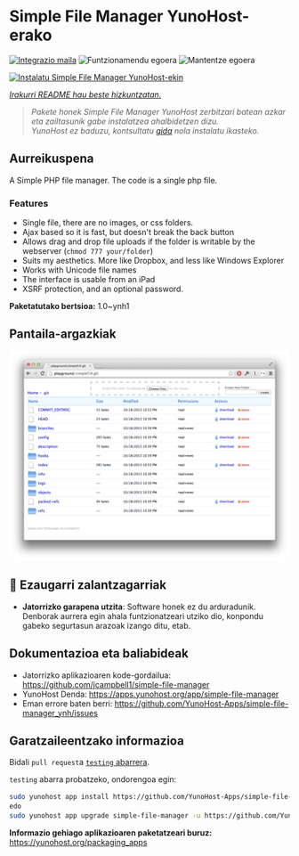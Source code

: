 <!--
Ohart ongi: README hau automatikoki sortu da <https://github.com/YunoHost/apps/tree/master/tools/readme_generator>ri esker
EZ editatu eskuz.
-->

# Simple File Manager YunoHost-erako

[![Integrazio maila](https://dash.yunohost.org/integration/simple-file-manager.svg)](https://ci-apps.yunohost.org/ci/apps/simple-file-manager/) ![Funtzionamendu egoera](https://ci-apps.yunohost.org/ci/badges/simple-file-manager.status.svg) ![Mantentze egoera](https://ci-apps.yunohost.org/ci/badges/simple-file-manager.maintain.svg)

[![Instalatu Simple File Manager YunoHost-ekin](https://install-app.yunohost.org/install-with-yunohost.svg)](https://install-app.yunohost.org/?app=simple-file-manager)

*[Irakurri README hau beste hizkuntzatan.](./ALL_README.md)*

> *Pakete honek Simple File Manager YunoHost zerbitzari batean azkar eta zailtasunik gabe instalatzea ahalbidetzen dizu.*  
> *YunoHost ez baduzu, kontsultatu [gida](https://yunohost.org/install) nola instalatu ikasteko.*

## Aurreikuspena

A Simple PHP file manager. The code is a single php file.  

### Features

- Single file, there are no images, or css folders.  
- Ajax based so it is fast, but doesn't break the back button
- Allows drag and drop file uploads if the folder is writable by the webserver (`chmod 777 your/folder`)
- Suits my aesthetics.  More like Dropbox, and less like Windows Explorer
- Works with Unicode file names
- The interface is usable from an iPad
- XSRF protection, and an optional password.

**Paketatutako bertsioa:** 1.0~ynh1

## Pantaila-argazkiak

![Simple File Manager(r)en pantaila-argazkia](./doc/screenshots/screenshot.png)

## :red_circle: Ezaugarri zalantzagarriak

- **Jatorrizko garapena utzita**: Software honek ez du arduradunik. Denborak aurrera egin ahala funtzionatzeari utziko dio, konpondu gabeko segurtasun arazoak izango ditu, etab.

## Dokumentazioa eta baliabideak

- Jatorrizko aplikazioaren kode-gordailua: <https://github.com/jcampbell1/simple-file-manager>
- YunoHost Denda: <https://apps.yunohost.org/app/simple-file-manager>
- Eman errore baten berri: <https://github.com/YunoHost-Apps/simple-file-manager_ynh/issues>

## Garatzaileentzako informazioa

Bidali `pull request`a [`testing` abarrera](https://github.com/YunoHost-Apps/simple-file-manager_ynh/tree/testing).

`testing` abarra probatzeko, ondorengoa egin:

```bash
sudo yunohost app install https://github.com/YunoHost-Apps/simple-file-manager_ynh/tree/testing --debug
edo
sudo yunohost app upgrade simple-file-manager -u https://github.com/YunoHost-Apps/simple-file-manager_ynh/tree/testing --debug
```

**Informazio gehiago aplikazioaren paketatzeari buruz:** <https://yunohost.org/packaging_apps>
